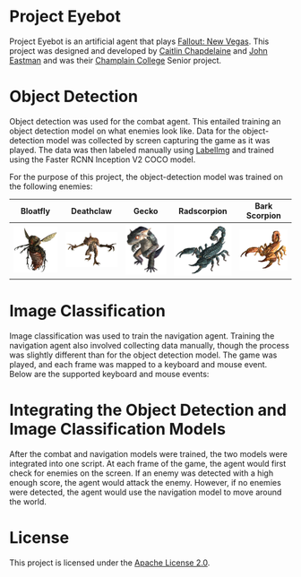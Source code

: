 # Project Eyebot
Project Eyebot is an artificial agent that plays [Fallout: New Vegas](https://fallout.fandom.com/wiki/Fallout:_New_Vegas). This project was designed and developed by [Caitlin Chapdelaine](https://www.linkedin.com/in/caitlin-chapdelaine-5a625516b/) and [John Eastman](https://www.linkedin.com/in/john-eastman-80a352136/) and was their [Champlain College](https://www.champlain.edu/) Senior project.

# Object Detection
Object detection was used for the combat agent. This entailed training an object detection model on what enemies look like. Data for the object-detection model was collected by screen capturing the game as it was played. The data was then labeled manually using [LabelImg](https://github.com/tzutalin/labelImg) and trained using the Faster RCNN Inception V2 COCO model. 

For the purpose of this project, the object-detection model was trained on the following enemies:

| Bloatfly | Deathclaw | Gecko | Radscorpion | Bark Scorpion |
|:--------:|:---------:|:-----:|:-----------:|:-------------:|
| [![Bloatfly](https://github.com/johneastman/Project-Eyebot/blob/master/images/enemies/Bloatfly.png)](https://fallout.fandom.com/wiki/Bloatfly_(Fallout:_New_Vegas)) | [![Deathclaw](https://github.com/johneastman/Project-Eyebot/blob/master/images/enemies/Deathclaw.png)](https://fallout.fandom.com/wiki/Deathclaw_(Fallout:_New_Vegas)) | [![Gecko](https://github.com/johneastman/Project-Eyebot/blob/master/images/enemies/Gecko.png)](https://fallout.fandom.com/wiki/Gecko_(Fallout:_New_Vegas)) | [![Radscorpion](https://github.com/johneastman/Project-Eyebot/blob/master/images/enemies/Radscorpion.png)](https://fallout.fandom.com/wiki/Radscorpion_(Fallout:_New_Vegas)) | [![Bark Scorpion](https://github.com/johneastman/Project-Eyebot/blob/master/images/enemies/Scorpion.png)](https://fallout.fandom.com/wiki/Bark_scorpion) |

# Image Classification
Image classification was used to train the navigation agent. Training the navigation agent also involved collecting data manually, though the process was slightly different than for the object detection model. The game was played, and each frame was mapped to a keyboard and mouse event. Below are the supported keyboard and mouse events:

# Integrating the Object Detection and Image Classification Models
After the combat and navigation models were trained, the two models were integrated into one script. At each frame of the game, the agent would first check for enemies on the screen. If an enemy was detected with a high enough score, the agent would attack the enemy. However, if no enemies were detected, the agent would use the navigation model to move around the world.

# License
This project is licensed under the [Apache License 2.0](https://github.com/johneastman/Project-Eyebot/blob/master/LICENSE).
